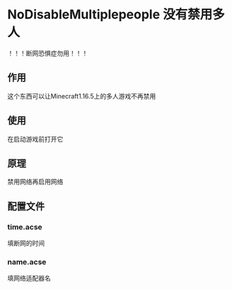 # NoDisableMultiplepeople 没有禁用多人
！！！断网恐惧症勿用！！！
## 作用
这个东西可以让Minecraft1.16.5上的多人游戏不再禁用
## 使用
在启动游戏前打开它
## 原理
禁用网络再启用网络
## 配置文件
### time.acse
填断网的时间
### name.acse
填网络适配器名
